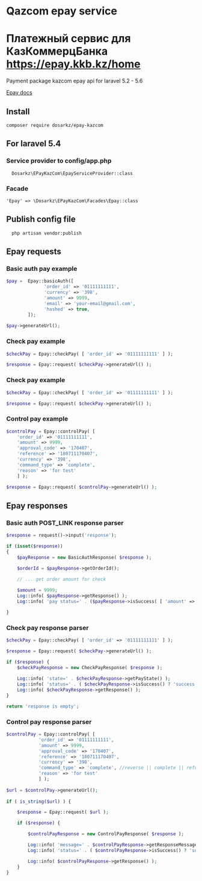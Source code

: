 # Qazcom epay service
# Платежный сервис для КазКоммерцБанка https://epay.kkb.kz/home

Payment package kazcom epay api for laravel 5.2 - 5.6

<a href="https://testpay.kkb.kz/doc/htm/">Epay docs</a>

## Install
```
composer require dosarkz/epay-kazcom
```

## For laravel 5.4 

### Service provider to config/app.php

```
  Dosarkz\EPayKazCom\EpayServiceProvider::class
```

### Facade 

``` 
'Epay' => \Dosarkz\EPayKazCom\Facades\Epay::class
```

## Publish config file 

```
  php artisan vendor:publish
```

## Epay requests

### Basic auth pay example
```php
$pay =  Epay::basicAuth([
              'order_id' => '01111111111',
              'currency' => '398',
              'amount' => 9999,
              'email' => 'your-email@gmail.com',
              'hashed' => true,
        ]);
          
$pay->generateUrl();
```

### Check pay example
```php
$checkPay = Epay::checkPay( [ 'order_id' => '01111111111' ] );

$response = Epay::request( $checkPay->generateUrl() );
```

### Check pay example
```php
$checkPay = Epay::checkPay( [ 'order_id' => '01111111111' ] );

$response = Epay::request( $checkPay->generateUrl() );
```

### Control pay example
```php
$controlPay = Epay::controlPay( [
    'order_id' => '01111111111',
    'amount' => 9999,
    'approval_code' => '170407',
    'reference' => '180711170407',
    'currency' => '398',
    'command_type' => 'complete', 
    'reason' => 'for test'
    ] );

$response = Epay::request( $controlPay->generateUrl() );
```

## Epay responses

### Basic auth POST_LINK response parser
```php
$response = request()->input('response');

if (isset($response))
{
    $payResponse = new BasicAuthResponse( $response );

    $orderId = $payResponse->getOrderId();

    // ... get order amount for check
    
    $amount = 9999;
    Log::info( $payResponse->getResponse() );
    Log::info( 'pay status=' . ($payResponse->isSuccess( [ 'amount' => $amount ] ) ? 'success' : 'fail') );

} 
```

### Check pay response parser
```php
$checkPay = Epay::checkPay( [ 'order_id' => '01111111111' ] );

$response = Epay::request( $checkPay->generateUrl() );

if ($response) {
    $checkPayResponse = new CheckPayResponse( $response );
    
    Log::info( 'state=' . $checkPayResponse->getPayState() );
    Log::info( 'status=' . ( $checkPayResponse->isSuccess() ? 'success' : 'fail' ));
    Log::info( $checkPayResponse->getResponse() );
}

return 'response is empty';
```

### Control pay response parser
```php
$controlPay = Epay::controlPay( [
            'order_id' => '01111111111',
            'amount' => 9999,
            'approval_code' => '170407',
            'reference' => '180711170407',
            'currency' => '398',
            'command_type' => 'complete', //reverse || complete || refund
            'reason' => 'for test'
            ] );
            
$url = $controlPay->generateUrl();
            
if ( is_string($url) ) {

    $response = Epay::request( $url );

    if ($response) {

        $controlPayResponse = new ControlPayResponse( $response );

        Log::info( 'message=' . $controlPayResponse->getResponseMessage() );
        Log::info( 'status=' . ( $controlPayResponse->isSuccess() ? 'success' : 'fail' ));

        Log::info( $controlPayResponse->getResponse() ); 
    } 
} 
```


   